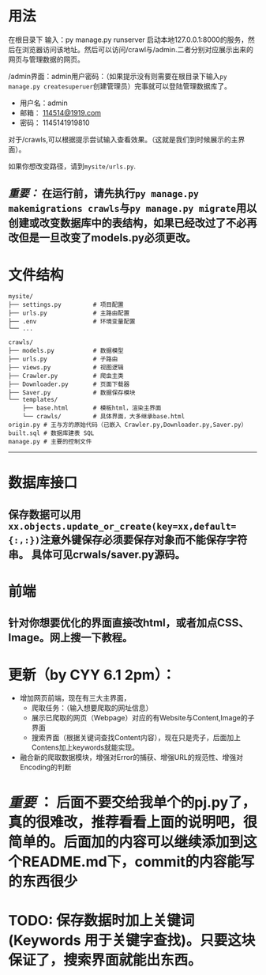 # 用法
在根目录下 输入：py manage.py runserver 启动本地127.0.0.1:8000的服务，然后在浏览器访问该地址。然后可以访问/crawl与/admin.二者分别对应展示出来的网页与管理数据的网页。

/admin界面：admin用户密码：（如果提示没有则需要在根目录下输入`py manage.py createsuperuer`创建管理员）完事就可以登陆管理数据库了。
- 用户名：admin
- 邮箱： 114514@1919.com
- 密码： 1145141919810

对于/crawls,可以根据提示尝试输入查看效果。（这就是我们到时候展示的主界面）。

如果你想改变路径，请到`mysite/urls.py`.

*重要：*  在运行前，请先执行`py manage.py makemigrations crawls`与`py manage.py migrate`用以创建或改变数据库中的表结构，如果已经改过了不必再改但是一旦改变了models.py必须更改。
---
# 文件结构

```
mysite/
├── settings.py         # 项目配置
├── urls.py             # 主路由配置
├── .env                # 环境变量配置
└── ...

crawls/
├── models.py           # 数据模型
├── urls.py             # 子路由
├── views.py            # 视图逻辑
├── Crawler.py          # 爬虫主类
├── Downloader.py       # 页面下载器
├── Saver.py            # 数据保存模块
└── templates/
    ├── base.html       # 模板html，渲染主界面
    └── crawls/         # 具体界面，大多继承base.html
origin.py # 王与方的原始代码（已嵌入 Crawler.py,Downloader.py,Saver.py）
built.sql # 数据库建表 SQL
manage.py # 主要的控制文件
```
---

# 数据库接口

保存数据可以用`xx.objects.update_or_create(key=xx,default={:,:})`注意外键保存必须要保存对象而不能保存字符串。
具体可见crwals/saver.py源码。
---

# 前端
针对你想要优化的界面直接改html，或者加点CSS、Image。网上搜一下教程。
------

# 更新（by CYY 6.1 2pm）：
- 增加网页前端，现在有三大主界面，
    - 爬取任务：（输入想要爬取的网址信息）
    - 展示已爬取的网页（Webpage）对应的有Website与Content,Image的子界面
    - 搜索界面（根据关键词查找Content内容），现在只是壳子，后面加上Contens加上keywords就能实现。
- 融合新的爬取数据模块，增强对Error的捕获、增强URL的规范性、增强对Encoding的判断

# *重要* ： 后面不要交给我单个的pj.py了，真的很难改，推荐看看上面的说明吧，很简单的。后面加的内容可以继续添加到这个README.md下，commit的内容能写的东西很少

# TODO: 保存数据时加上关键词(Keywords 用于关键字查找)。只要这块保证了，搜索界面就能出东西。